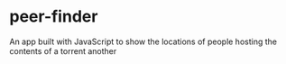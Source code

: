 # peer-finder
An app built with JavaScript to show the locations of people hosting the contents of a torrent
another
